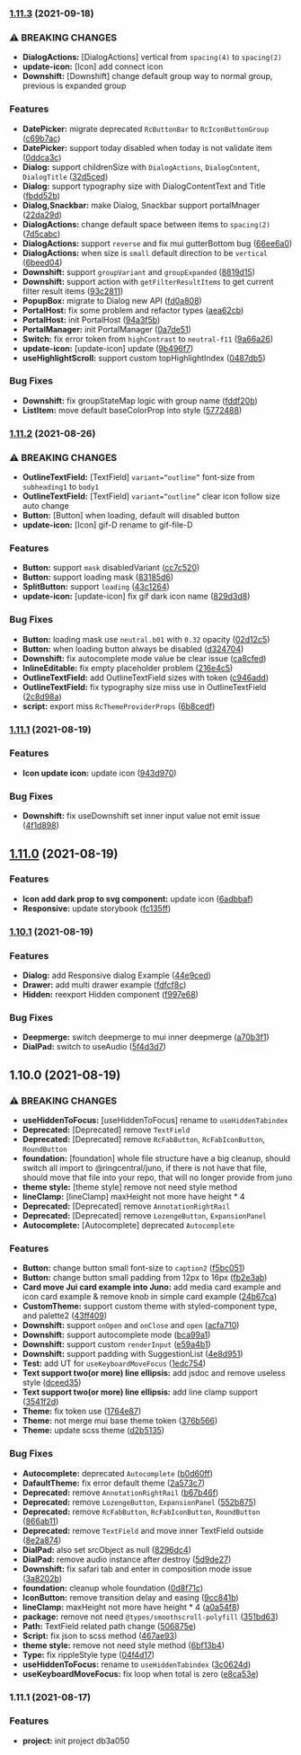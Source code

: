 
### [1.11.3](https://github.com/ringcentral/juno/compare/v1.11.2...v1.11.3) (2021-09-18)


### ⚠ BREAKING CHANGES

* **DialogActions:** [DialogActions] vertical from `spacing(4)` to `spacing(2)`
* **update-icon:** [Icon] add connect icon
* **Downshift:** [Downshift] change default group way to normal group, previous is expanded group

### Features

* **DatePicker:** migrate deprecated `RcButtonBar` to `RcIconButtonGroup` ([c69b7ac](https://github.com/ringcentral/juno/commit/c69b7ac696163956a17e0e5879884070680a637f))
* **DatePicker:** support today disabled when today is not validate item ([0ddca3c](https://github.com/ringcentral/juno/commit/0ddca3c1d12e067393dcba9fb052e6e3b4eece84))
* **Dialog:** support childrenSize with `DialogActions`, `DialogContent`, `DialogTitle` ([32d5ced](https://github.com/ringcentral/juno/commit/32d5cede898d6710a7964b5f0eeed7438454c759))
* **Dialog:** support typography size with DialogContentText and Title ([fbdd52b](https://github.com/ringcentral/juno/commit/fbdd52b0c5c840eccff272cb2133aa7030929fd7))
* **Dialog,Snackbar:** make Dialog, Snackbar support portalMnager ([22da29d](https://github.com/ringcentral/juno/commit/22da29d2ccc6e8bda99f8c9102703bee9178482a))
* **DialogActions:** change default space between items to `spacing(2)` ([7d5cabc](https://github.com/ringcentral/juno/commit/7d5cabc1e8d901d05db2e96f2fb28aaae8ef8053))
* **DialogActions:** support `reverse` and fix mui gutterBottom bug ([66ee6a0](https://github.com/ringcentral/juno/commit/66ee6a00b50df252dfd4b6c94e1f3b8b55933757))
* **DialogActions:** when size is `small` default  direction to be  `vertical` ([6beed04](https://github.com/ringcentral/juno/commit/6beed04e05e91ecf279bac33844b689e908563f0))
* **Downshift:** support `groupVariant` and `groupExpanded` ([8819d15](https://github.com/ringcentral/juno/commit/8819d1511a054913b84dc98cb65f206534c569b4))
* **Downshift:** support action with `getFilterResultItems` to get current filter result items ([93c2811](https://github.com/ringcentral/juno/commit/93c281118113c4818b45a88643092a43258b95d2))
* **PopupBox:** migrate to Dialog new API ([fd0a808](https://github.com/ringcentral/juno/commit/fd0a8084f4e7110fe47fffdec0a88d63355ddc3c))
* **PortalHost:** fix some problem and refactor types ([aea62cb](https://github.com/ringcentral/juno/commit/aea62cb081ab17c2af12c6f2de95dadee3da1a3a))
* **PortalHost:** init PortalHost ([94a3f5b](https://github.com/ringcentral/juno/commit/94a3f5b74bd30d397236a18afa98ce615d6af8af))
* **PortalManager:** init PortalManager ([0a7de51](https://github.com/ringcentral/juno/commit/0a7de5157dac0a5d75b375b2067363955a9b23b9))
* **Switch:** fix error token from `highContrast` to `neutral-f11` ([9a66a26](https://github.com/ringcentral/juno/commit/9a66a267ca236429baf7293acbcffcc807470121))
* **update-icon:** [update-icon] update ([9b496f7](https://github.com/ringcentral/juno/commit/9b496f725093cd66599db88a1d23e2593bc54c57))
* **useHighlightScroll:** support custom topHighlightIndex ([0487db5](https://github.com/ringcentral/juno/commit/0487db5f7f80da4c579c4a5d8f5e97872c2d178f))


### Bug Fixes

* **Downshift:** fix groupStateMap logic with group name ([fddf20b](https://github.com/ringcentral/juno/commit/fddf20b03b987b4bebd9ca4cdc71e7519f61aaaa))
* **ListItem:** move default baseColorProp into style ([5772488](https://github.com/ringcentral/juno/commit/5772488d7f82a5237bbc5655b6d0b205f01d3278))

### [1.11.2](https://github.com/ringcentral/juno/compare/v1.11.1...v1.11.2) (2021-08-26)


### ⚠ BREAKING CHANGES

* **OutlineTextField:** [TextField] `variant=“outline”` font-size from `subheading1` to `body1`
* **OutlineTextField:** [TextField] `variant=“outline”` clear icon follow size auto change
* **Button:** [Button] when loading, default will disabled button
* **update-icon:** [Icon] gif-D rename to gif-file-D

### Features

* **Button:** support `mask` disabledVariant ([cc7c520](https://github.com/ringcentral/juno/commit/cc7c520436d5fc36a637a3423c887b95a2ebfeca))
* **Button:** support loading mask ([83185d6](https://github.com/ringcentral/juno/commit/83185d644bbb12c088b0698b9d91848121945d4d))
* **SplitButton:** support `loading` ([43c1264](https://github.com/ringcentral/juno/commit/43c12645f783077b367e413e1ed2d2a283f8de1a))
* **update-icon:** [update-icon] fix gif dark icon name ([829d3d8](https://github.com/ringcentral/juno/commit/829d3d8cf1900e17613e4a90a98cb02a508bd4bd))


### Bug Fixes

* **Button:** loading mask use `neutral.b01` with `0.32` opacity ([02d12c5](https://github.com/ringcentral/juno/commit/02d12c50961bc5943c84b0cc2a2743783f1bd7a3))
* **Button:** when loading button always be disabled ([d324704](https://github.com/ringcentral/juno/commit/d32470475b4a35c382b43281b3e4eac641264c19))
* **Downshift:** fix autocomplete mode value be clear issue ([ca8cfed](https://github.com/ringcentral/juno/commit/ca8cfeddc03695a031ddcb9937efd8323c97fe3b))
* **InlineEditable:** fix empty placeholder problem ([216e4c5](https://github.com/ringcentral/juno/commit/216e4c59e77aa89fd7bb6261c471351f2ef1517b))
* **OutlineTextField:** add OutlineTextField sizes with token ([c946add](https://github.com/ringcentral/juno/commit/c946adda0e6f1d079307463e6efef4f3a4954e40))
* **OutlineTextField:** fix typography size miss use in OutlineTextField ([2c8d98a](https://github.com/ringcentral/juno/commit/2c8d98abba67d98cf37ec1ef46863c98e5190774))
* **script:** export miss `RcThemeProviderProps` ([6b8cedf](https://github.com/ringcentral/juno/commit/6b8cedf54bc11609ae59717661e7a7267aae6be1))

### [1.11.1](https://github.com/ringcentral/juno/compare/1.11.0...1.11.1) (2021-08-19)


### Features

* **Icon update icon:** update icon ([943d970](https://github.com/ringcentral/juno/commit/943d9702c582d42629504abcf91ab6d0602d105a))


### Bug Fixes

* **Downshift:** fix useDownshift set inner input value not emit issue ([4f1d898](https://github.com/ringcentral/juno/commit/4f1d898a167b096520a2e2e34d385029351818cd))

## [1.11.0](https://github.com/ringcentral/juno/compare/1.10.1...1.11.0) (2021-08-19)


### Features

* **Icon add dark prop to svg component:** update icon ([6adbbaf](https://github.com/ringcentral/juno/commit/6adbbafa67289297c277864cee8dd75145c0ae08))
* **Responsive:** update storybook ([fc135ff](https://github.com/ringcentral/juno/commit/fc135ff3f763d82f34924bdd683a6200f790b8c7))

### [1.10.1](https://github.com/ringcentral/juno/compare/1.10.0...1.10.1) (2021-08-19)


### Features

* **Dialog:** add Responsive dialog Example ([44e9ced](https://github.com/ringcentral/juno/commit/44e9ceda3530b9caaff792261a278bfcf8332f4a))
* **Drawer:** add multi drawer example ([fdfcf8c](https://github.com/ringcentral/juno/commit/fdfcf8c9624d22f0de118883c88e2476831b035b))
* **Hidden:** reexport Hidden component ([f997e68](https://github.com/ringcentral/juno/commit/f997e68956fc33da89d99d8f2a14036805ce1ee5))


### Bug Fixes

* **Deepmerge:** switch deepmerge to mui inner deepmerge ([a70b3f1](https://github.com/ringcentral/juno/commit/a70b3f1951a948a90915890aa052e1726a107429))
* **DialPad:** switch to useAudio ([5f4d3d7](https://github.com/ringcentral/juno/commit/5f4d3d763763f1668fd8b3cb909b1d726ce4e610))

## 1.10.0 (2021-08-19)


### ⚠ BREAKING CHANGES

* **useHiddenToFocus:** [useHiddenToFocus] rename to `useHiddenTabindex`
* **Deprecated:** [Deprecated] remove `TextField`
* **Deprecated:** [Deprecated] remove `RcFabButton`, `RcFabIconButton`, `RoundButton`
* **foundation:** [foundation] whole file structure  have a big cleanup, should switch all import to @ringcentral/juno, if there is not have that file, should move that file into your repo, that will no longer provide from juno
* **theme style:** [theme style] remove not need style method
* **lineClamp:** [lineClamp] maxHeight not more have height * 4
* **Deprecated:** [Deprecated] remove `AnnotationRightRail`
* **Deprecated:** [Deprecated] remove `LozengeButton`, `ExpansionPanel`
* **Autocomplete:** [Autocomplete] deprecated `Autocomplete`

### Features

* **Button:** change button small font-size to `caption2` ([f5bc051](https://github.com/ringcentral/juno/commit/f5bc05161e475894d27861367ec619aff8a250fd))
* **Button:** change button small padding from 12px to 16px ([fb2e3ab](https://github.com/ringcentral/juno/commit/fb2e3ab80f69e62e5f6ed293cb958c09002e2ee2))
* **Card move Jui card example into Juno:** add media card example and icon card example & remove knob in simple card example ([24b67ca](https://github.com/ringcentral/juno/commit/24b67ca90892944d6ff3650110dc05d7b65113d6))
* **CustomTheme:** support custom theme with styled-component type, and palette2 ([43ff409](https://github.com/ringcentral/juno/commit/43ff4090e049b2a9ed48cf79b5449888fa1cd186))
* **Downshift:** support `onOpen` and `onClose` and `open` ([acfa710](https://github.com/ringcentral/juno/commit/acfa710146f9aa72731f892190665c9efc565bac))
* **Downshift:** support autocomplete mode ([bca99a1](https://github.com/ringcentral/juno/commit/bca99a1b6e2007408a8d36b0da7a494407f548c6))
* **Downshift:** support custom `renderInput` ([e59a4b1](https://github.com/ringcentral/juno/commit/e59a4b173b39f49749ad0e4c6644d9efa8b26de2))
* **Downshift:** support padding with SuggestionList ([4e8d951](https://github.com/ringcentral/juno/commit/4e8d95196eb906de57f4971f7c04bdd5ea03ec74))
* **Test:** add UT for `useKeyboardMoveFocus` ([1edc754](https://github.com/ringcentral/juno/commit/1edc75419b3d4c29a7954c66c53bd602d2576d73))
* **Text support two(or more) line ellipsis:** add jsdoc and remove useless style ([dceed35](https://github.com/ringcentral/juno/commit/dceed354ee104eed9380d6f6b2b27211149191e1))
* **Text support two(or more) line ellipsis:** add line clamp support ([3541f2d](https://github.com/ringcentral/juno/commit/3541f2d2e1667cae5430a639cc0fdf85b083a6e3))
* **Theme:** fix token use ([1764e87](https://github.com/ringcentral/juno/commit/1764e87cd0e9ece53a3c59b2645e0f871b6c818b))
* **Theme:** not merge mui base theme token ([376b566](https://github.com/ringcentral/juno/commit/376b5666d6fd038a1017c25fa7404ed500a9c5b3))
* **Theme:** update scss theme ([d2b5135](https://github.com/ringcentral/juno/commit/d2b513558ec88f9830146c96d19d06a538e31778))


### Bug Fixes

* **Autocomplete:** deprecated `Autocomplete` ([b0d60ff](https://github.com/ringcentral/juno/commit/b0d60ffee7e0ed77597fce901fbe72134e1d0019))
* **DafaultTheme:** fix error default theme ([2a573c7](https://github.com/ringcentral/juno/commit/2a573c720bc6b48e3456cc9ad16868a3968f38c2))
* **Deprecated:** remove `AnnotationRightRail` ([b67b46f](https://github.com/ringcentral/juno/commit/b67b46f2d599ff0a8fcd3ce1558efea0d674ae0a))
* **Deprecated:** remove `LozengeButton`, `ExpansionPanel` ([552b875](https://github.com/ringcentral/juno/commit/552b875ed3e3e8eed00840414884755d468c745a))
* **Deprecated:** remove `RcFabButton`, `RcFabIconButton`, `RoundButton` ([866ab11](https://github.com/ringcentral/juno/commit/866ab1120bf972c02e268921d1e1967bfacca87b))
* **Deprecated:** remove `TextField` and move inner TextField outside ([8e2a874](https://github.com/ringcentral/juno/commit/8e2a874fe508a25f97732a7abb3af3c32d807c2b))
* **DialPad:** also set srcObject as null ([8296dc4](https://github.com/ringcentral/juno/commit/8296dc445554ae0da327a336ad4fab8a52d58779))
* **DialPad:** remove audio instance after destroy ([5d9de27](https://github.com/ringcentral/juno/commit/5d9de2716667f9f7d8fdda8f50f74afe7a69094c))
* **Downshift:** fix safari tab and enter in composition mode issue ([3a8202b](https://github.com/ringcentral/juno/commit/3a8202b4cda4db65e429253caa87de77a2476ea8))
* **foundation:** cleanup whole foundation ([0d8f71c](https://github.com/ringcentral/juno/commit/0d8f71ccf7a601f3f0118a75629ae2ac325f8913))
* **IconButton:** remove transition delay and easing ([9cc841b](https://github.com/ringcentral/juno/commit/9cc841b9a6cd79e2c1ac70a246805896b6754dab))
* **lineClamp:** maxHeight not more have height * 4 ([a0a54f8](https://github.com/ringcentral/juno/commit/a0a54f8fbfef0bf1e3f04998af0ac78b6a45f80a))
* **package:** remove not need `@types/smoothscroll-polyfill` ([351bd63](https://github.com/ringcentral/juno/commit/351bd638fdcde770a5d788f1157eab5310b0ff22))
* **Path:** TextField related path change ([506875e](https://github.com/ringcentral/juno/commit/506875e02eee332f193228362082a9e3b8a21068))
* **Script:** fix json to scss method ([467ae93](https://github.com/ringcentral/juno/commit/467ae93b02c9b9adfcf1b277f67cbc6c982bf980))
* **theme style:** remove not need style method ([6bf13b4](https://github.com/ringcentral/juno/commit/6bf13b45ba4185353bdd02a30a0e59e7115539c0))
* **Type:** fix rippleStyle type ([04f4d17](https://github.com/ringcentral/juno/commit/04f4d17a9301945b2bc5e2714bf01f9d5e1c1386))
* **useHiddenToFocus:** rename to `useHiddenTabindex` ([3c0624d](https://github.com/ringcentral/juno/commit/3c0624d87b7a6713815d4cf10788bfbb2aa0af1e))
* **useKeyboardMoveFocus:** fix loop when total is zero ([e8ca53e](https://github.com/ringcentral/juno/commit/e8ca53e3757e14f233107e43c1bb31c29df72aa7))

### 1.11.1 (2021-08-17)


### Features

* **project:** init project db3a050
